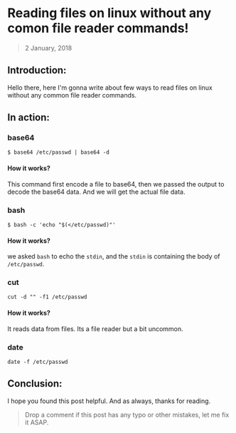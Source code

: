 # Reading files on linux without any comon file reader commands!

> 2 January, 2018

## Introduction:
Hello there, here I'm gonna write about few ways to read files on linux without any common file reader commands.

## In action:

### base64

```shell
$ base64 /etc/passwd | base64 -d
```
#### How it works?

This command first encode a file to base64, then we passed the output to decode the base64 data. And we will get the actual file data.

### bash

```shell
$ bash -c 'echo "$(</etc/passwd)"'
```

#### How it works?

we asked `bash` to echo the `stdin`, and the `stdin` is containing the body of `/etc/passwd`.


### cut 

```shell
cut -d "" -f1 /etc/passwd
```

#### How it works?

It reads data from files. Its a file reader but a bit uncommon.


### date

```shell
date -f /etc/passwd
```

## Conclusion:

I hope you found this post helpful. And as always, thanks for reading.


> Drop a comment if this post has any typo or other mistakes, let me fix it ASAP.
